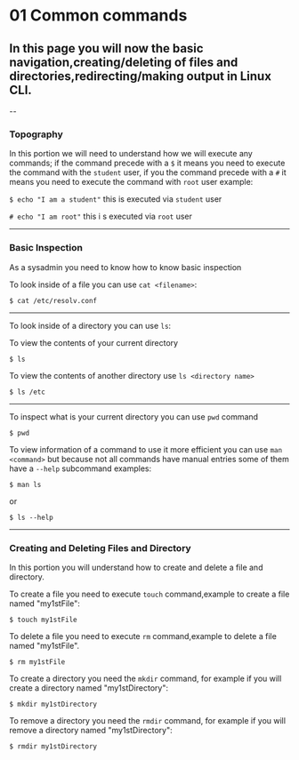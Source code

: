 # 01 Common commands

In this page you will now the basic navigation,creating/deleting of files and directories,redirecting/making output in Linux CLI.
-
--

### Topography

In this portion we will need to understand how we will execute any commands; if the command precede with a `$` it means you need to execute the command with the `student` user, if you the command precede with a `#` it means you need to execute the command with `root` user example:

`$ echo "I am a student"` this is executed via `student` user

`# echo "I am root"` this i s executed via `root` user

---

### Basic Inspection

As a sysadmin you need to know how to know basic inspection

To look inside of a file you can use `cat <filename>`:

`$ cat /etc/resolv.conf`

---

To look inside of a directory you can use `ls`:

To view the contents of your current directory

`$ ls`

To view the contents of another directory use `ls <directory name>`

`$ ls /etc`

---

To inspect what is your current directory you can use `pwd` command

`$ pwd`

To view information of a command to use it more efficient you can use `man <command>` but because not all commands have manual entries some of them have a `--help` subcommand examples:

`$ man ls`

or

`$ ls --help`



---

### Creating and Deleting Files and Directory

In this portion you will understand how to create and delete a file and directory.

To create a file you need to execute `touch` command,example to create a file named "my1stFile":

`$ touch my1stFile`

To delete a file you need to execute `rm` command,example to delete a file named "my1stFile".

`$ rm my1stFile`

To create a directory you need the `mkdir` command, for example if you will create a directory named "my1stDirectory":

`$ mkdir my1stDirectory`

To remove a directory you need the `rmdir` command, for example if you will remove a directory named "my1stDirectory":

`$ rmdir my1stDirectory`

